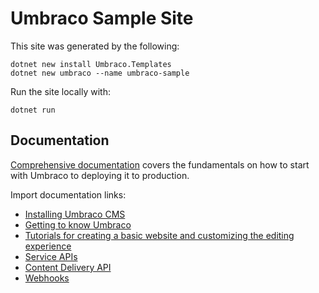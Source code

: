 Umbraco Sample Site
===================

This site was generated by the following:

```
dotnet new install Umbraco.Templates
dotnet new umbraco --name umbraco-sample
```

Run the site locally with:

```
dotnet run
```

Documentation
-------------

[Comprehensive documentation](https://docs.umbraco.com/umbraco-cms) covers the fundamentals on how to start with Umbraco to deploying it to production.

Import documentation links:

* [Installing Umbraco CMS](https://docs.umbraco.com/umbraco-cms/fundamentals/setup/install)
* [Getting to know Umbraco](https://docs.umbraco.com/umbraco-cms/fundamentals/get-to-know-umbraco)
* [Tutorials for creating a basic website and customizing the editing experience](https://docs.umbraco.com/umbraco-cms/tutorials/overview)
* [Service APIs](https://docs.umbraco.com/umbraco-cms/fundamentals/code/umbraco-services)
* [Content Delivery API](https://docs.umbraco.com/umbraco-cms/reference/content-delivery-api)
* [Webhooks](https://docs.umbraco.com/umbraco-cms/reference/webhooks)

